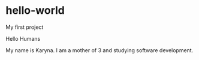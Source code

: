 # hello-world
My first project

Hello Humans 

My name is Karyna. I am a mother of 3 and studying software development. 

